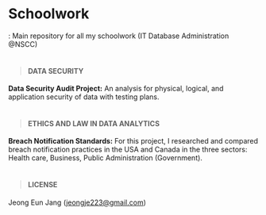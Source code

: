 # Schoolwork
: Main repository for all my schoolwork (IT Database Administration @NSCC)
<br><br>

> #### DATA SECURITY

  **Data Security Audit Project:** An analysis  for physical, logical, and application security of data with testing plans.
<br><br>

> #### ETHICS AND LAW IN DATA ANALYTICS

  **Breach Notification Standards:** For this project, I researched and compared breach notification practices in the USA and Canada in the three sectors: Health care, Business, Public Administration (Government).
<br><br>

> #### LICENSE
Jeong Eun Jang (jeongje223@gmail.com)

